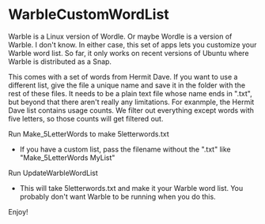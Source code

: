# WarbleCustomWordList
Warble is a Linux version of Wordle.  Or maybe Wordle is a version of Warble.  I don't know.  In either case, this set of apps lets you customize your Warble word list.  So far, it only works on recent versions of Ubuntu where Warble is distributed as a Snap.

This comes with a set of words from Hermit Dave.  If you want to use a different list, give the file a unique name and save it in the folder with the rest of these files.  It needs to be a plain text file whose name ends in ".txt", but beyond that there aren't really any limitations.  For exanmple, the Hermit Dave list contains usage counts.  We filter out everything except words with five letters, so those counts will get filtered out.

Run Make_5LetterWords to make 5letterwords.txt

* If you have a custom list, pass the filename without the ".txt" like "Make_5LetterWords MyList"

Run UpdateWarbleWordList
  
* This will take 5letterwords.txt and make it your Warble word list.  You probably don't want Warble to be running when you do this.

Enjoy!
